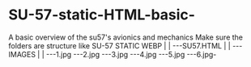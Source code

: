 # SU-57-static-HTML-basic-
A basic overview of the su57's avionics and mechanics 
Make sure the folders are structure like 
  SU-57 STATIC WEBP
          |
          |
          ---SU57.HTML
          |
          |
          ---IMAGES
                |
                |
                ---1.jpg
                ---2.jpg
                ---3.jpg
                ---4.jpg
                ---5.jpg
                ---6.jpg-
